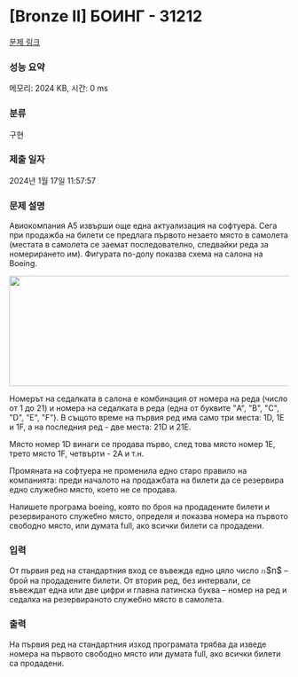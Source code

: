 # [Bronze II] БОИНГ - 31212 

[문제 링크](https://www.acmicpc.net/problem/31212) 

### 성능 요약

메모리: 2024 KB, 시간: 0 ms

### 분류

구현

### 제출 일자

2024년 1월 17일 11:57:57

### 문제 설명

<p>Авиокомпания А5 извърши още една актуализация на софтуера. Сега при продажба на билети се предлага първото незаето място в самолета (местата в самолета се заемат последователно, следвайки реда за номерирането им). Фигурата по-долу показва схема на салона на Boeing.</p>

<p style="text-align: center;"><img alt="" src="https://upload.acmicpc.net/fe0809f9-6e5b-461b-8b3a-271ef079aea0/-/preview/" style="width: 621px; height: 199px;"></p>

<p>Номерът на седалката в салона е комбинация от номера на реда (число от 1 до 21) и номера на седалката в реда (една от буквите "A", "B", "C", "D", "E", "F"). В същото време на първия ред има само три места: 1D, 1E и 1F, а на последния ред - две места: 21D и 21E.</p>

<p>Място номер 1D винаги се продава първо, след това място номер 1E, трето място 1F, четвърти - 2А и т.н.</p>

<p>Промяната на софтуера не променила едно старо правило на компанията: преди началото на продажбата на билети да се резервира едно служебно място, което не се продава.</p>

<p>Напишете програма boeing, която по броя на продадените билети и резервираното служебно място, определя и показва номера на първото свободно място, или думата full, ако всички билети са продадени.</p>

### 입력 

 <p>От първия ред на стандартния вход се въвежда едно цяло число <mjx-container class="MathJax" jax="CHTML" style="font-size: 109%; position: relative;"><mjx-math class="MJX-TEX" aria-hidden="true"><mjx-mi class="mjx-i"><mjx-c class="mjx-c1D45B TEX-I"></mjx-c></mjx-mi></mjx-math><mjx-assistive-mml unselectable="on" display="inline"><math xmlns="http://www.w3.org/1998/Math/MathML"><mi>n</mi></math></mjx-assistive-mml><span aria-hidden="true" class="no-mathjax mjx-copytext">$n$</span></mjx-container> – брой на продадените билети. От втория ред, без интервали, се въвеждат една или две цифри и главна латинска буква – номер на ред и седалка на резервираното служебно място в самолета.</p>

### 출력 

 <p>На първия ред на стандартния изход програмата трябва да изведе номера на първото свободно място или думата full, ако всички билети са продадени.</p>

